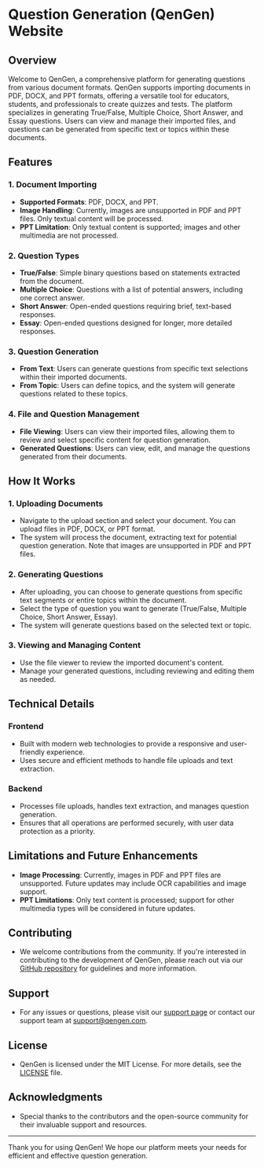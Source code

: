 # **Question Generation (QenGen) Website**

## **Overview**

Welcome to QenGen, a comprehensive platform for generating questions from various document formats. QenGen supports importing documents in PDF, DOCX, and PPT formats, offering a versatile tool for educators, students, and professionals to create quizzes and tests. The platform specializes in generating True/False, Multiple Choice, Short Answer, and Essay questions. Users can view and manage their imported files, and questions can be generated from specific text or topics within these documents.

## **Features**

### **1. Document Importing**
- **Supported Formats**: PDF, DOCX, and PPT.
- **Image Handling**: Currently, images are unsupported in PDF and PPT files. Only textual content will be processed.
- **PPT Limitation**: Only textual content is supported; images and other multimedia are not processed.

### **2. Question Types**
- **True/False**: Simple binary questions based on statements extracted from the document.
- **Multiple Choice**: Questions with a list of potential answers, including one correct answer.
- **Short Answer**: Open-ended questions requiring brief, text-based responses.
- **Essay**: Open-ended questions designed for longer, more detailed responses.

### **3. Question Generation**
- **From Text**: Users can generate questions from specific text selections within their imported documents.
- **From Topic**: Users can define topics, and the system will generate questions related to these topics.

### **4. File and Question Management**
- **File Viewing**: Users can view their imported files, allowing them to review and select specific content for question generation.
- **Generated Questions**: Users can view, edit, and manage the questions generated from their documents.

## **How It Works**

### **1. Uploading Documents**
- Navigate to the upload section and select your document. You can upload files in PDF, DOCX, or PPT format.
- The system will process the document, extracting text for potential question generation. Note that images are unsupported in PDF and PPT files.

### **2. Generating Questions**
- After uploading, you can choose to generate questions from specific text segments or entire topics within the document.
- Select the type of question you want to generate (True/False, Multiple Choice, Short Answer, Essay).
- The system will generate questions based on the selected text or topic.

### **3. Viewing and Managing Content**
- Use the file viewer to review the imported document's content.
- Manage your generated questions, including reviewing and editing them as needed.

## **Technical Details**

### **Frontend**
- Built with modern web technologies to provide a responsive and user-friendly experience.
- Uses secure and efficient methods to handle file uploads and text extraction.

### **Backend**
- Processes file uploads, handles text extraction, and manages question generation.
- Ensures that all operations are performed securely, with user data protection as a priority.

## **Limitations and Future Enhancements**
- **Image Processing**: Currently, images in PDF and PPT files are unsupported. Future updates may include OCR capabilities and image support.
- **PPT Limitations**: Only text content is processed; support for other multimedia types will be considered in future updates.

## **Contributing**
- We welcome contributions from the community. If you're interested in contributing to the development of QenGen, please reach out via our [GitHub repository](https://github.com/your-repo) for guidelines and more information.

## **Support**
- For any issues or questions, please visit our [support page](https://your-support-link) or contact our support team at support@qengen.com.

## **License**
- QenGen is licensed under the MIT License. For more details, see the [LICENSE](https://github.com/your-repo/LICENSE) file.

## **Acknowledgments**
- Special thanks to the contributors and the open-source community for their invaluable support and resources.

---

Thank you for using QenGen! We hope our platform meets your needs for efficient and effective question generation.
